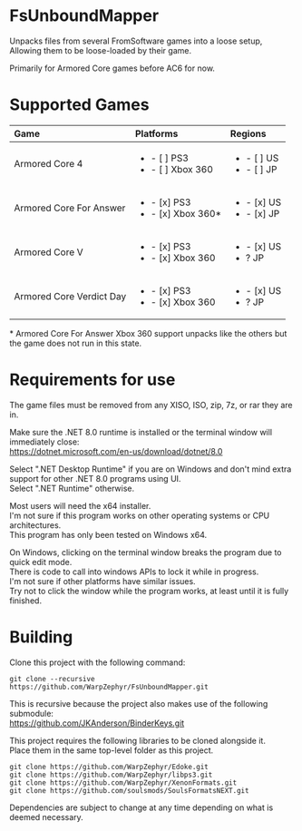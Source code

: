 # FsUnboundMapper
Unpacks files from several FromSoftware games into a loose setup,  
Allowing them to be loose-loaded by their game.  

Primarily for Armored Core games before AC6 for now.

# Supported Games
| Game                     |  Platforms                                         |  Regions                                           |
| :----------------------- | :------------------------------------------------- | :------------------------------------------------- |
| Armored Core 4           | <ul><li>- [ ] PS3</li><li>- [ ] Xbox 360</li></ul> | <ul><li>- [ ] US</li><li>- [ ] JP</li></ul> |
| Armored Core For Answer  | <ul><li>- [x] PS3</li><li>- [x] Xbox 360\*</li></ul> | <ul><li>- [x] US</li><li>- [x] JP</li></ul> |
| Armored Core V           | <ul><li>- [x] PS3</li><li>- [x] Xbox 360</li></ul> | <ul><li>- [x] US</li><li> \? JP</li></ul> |
| Armored Core Verdict Day | <ul><li>- [x] PS3</li><li>- [x] Xbox 360</li></ul> | <ul><li>- [x] US</li><li> \? JP</li></ul> |

\* Armored Core For Answer Xbox 360 support unpacks like the others but the game does not run in this state.

# Requirements for use
The game files must be removed from any XISO, ISO, zip, 7z, or rar they are in.   

Make sure the .NET 8.0 runtime is installed or the terminal window will immediately close:  
https://dotnet.microsoft.com/en-us/download/dotnet/8.0  

Select ".NET Desktop Runtime" if you are on Windows and don't mind extra support for other .NET 8.0 programs using UI.  
Select ".NET Runtime" otherwise.  

Most users will need the x64 installer.  
I'm not sure if this program works on other operating systems or CPU architectures.  
This program has only been tested on Windows x64.  

On Windows, clicking on the terminal window breaks the program due to quick edit mode.  
There is code to call into windows APIs to lock it while in progress.  
I'm not sure if other platforms have similar issues.  
Try not to click the window while the program works, at least until it is fully finished.  

# Building
Clone this project with the following command:  
```
git clone --recursive https://github.com/WarpZephyr/FsUnboundMapper.git  
```
This is recursive because the project also makes use of the following submodule:  
https://github.com/JKAnderson/BinderKeys.git  

This project requires the following libraries to be cloned alongside it.  
Place them in the same top-level folder as this project.  
```
git clone https://github.com/WarpZephyr/Edoke.git  
git clone https://github.com/WarpZephyr/libps3.git  
git clone https://github.com/WarpZephyr/XenonFormats.git  
git clone https://github.com/soulsmods/SoulsFormatsNEXT.git  
```
Dependencies are subject to change at any time depending on what is deemed necessary.